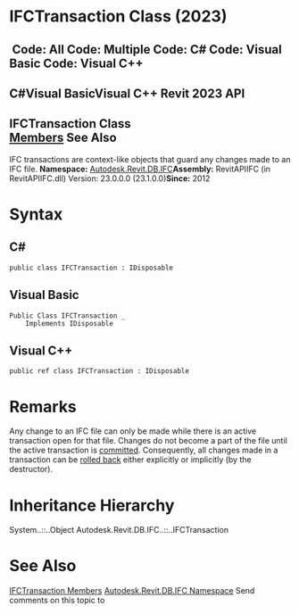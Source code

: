 # IFCTransaction Class (2023)

﻿
 Code: All Code: Multiple Code: C# Code: Visual Basic Code: Visual C++   
---  
C#Visual BasicVisual C++
Revit 2023 API  
---  
IFCTransaction Class  
[Members](8da71db2-000e-b9a9-3cd3-3293b116cd4a.md "IFCTransaction Members") See Also  
---  
IFC transactions are context-like objects that guard any changes made to an IFC file. 
**Namespace:** [Autodesk.Revit.DB.IFC](b823fafb-1ba1-896b-4097-142c2817ce74.md "Autodesk.Revit.DB.IFC Namespace")**Assembly:** RevitAPIIFC (in RevitAPIIFC.dll) Version: 23.0.0.0 (23.1.0.0)**Since:** 2012 
# Syntax
C#  
---  
```text
public class IFCTransaction : IDisposable
```
  
Visual Basic  
---  
```text
Public Class IFCTransaction _
	Implements IDisposable
```
  
Visual C++  
---  
```text
public ref class IFCTransaction : IDisposable
```
  
# Remarks
Any change to an IFC file can only be made while there is an active transaction open for that file. Changes do not become a part of the file until the active transaction is [committed](f6b01516-d3a8-8177-a605-cc14911b7a59.md "Commit Method"). Consequently, all changes made in a transaction can be [rolled back](ea79ab12-ca64-4dfc-e71a-93298c207056.md "RollBack Method") either explicitly or implicitly (by the destructor). 
# Inheritance Hierarchy
System..::..Object Autodesk.Revit.DB.IFC..::..IFCTransaction
# See Also
[IFCTransaction Members](8da71db2-000e-b9a9-3cd3-3293b116cd4a.md "IFCTransaction Members")
[Autodesk.Revit.DB.IFC Namespace](b823fafb-1ba1-896b-4097-142c2817ce74.md "Autodesk.Revit.DB.IFC Namespace")
Send comments on this topic to 